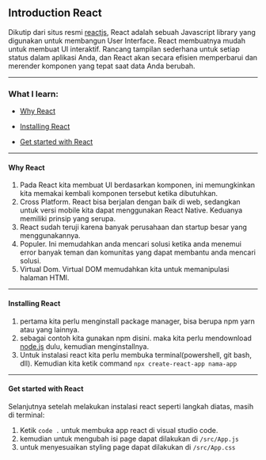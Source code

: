 ##  Introduction React

Dikutip dari situs resmi [reactjs](https://reactjs.org/), React adalah sebuah Javascript library yang digunakan untuk membangun User Interface. React membuatnya mudah untuk membuat UI interaktif. Rancang tampilan sederhana untuk setiap status dalam aplikasi Anda, dan React akan secara efisien memperbarui dan merender komponen yang tepat saat data Anda berubah.

---

### What I learn:

- [Why React](#sec1)

- [Installing React](#sec2)

- [Get started with React](#sec3)

---

<h4  id='sec1'>Why React</h4>

1. Pada React kita membuat UI berdasarkan komponen, ini memungkinkan kita memakai kembali komponen tersebut ketika dibutuhkan.
2. Cross Platform. React bisa berjalan dengan baik di web, sedangkan untuk versi mobile kita dapat menggunakan React Native. Keduanya memiliki prinsip yang serupa.
3. React sudah teruji karena banyak perusahaan dan startup besar yang menggunakannya.
4. Populer. Ini memudahkan anda mencari solusi ketika anda menemui error banyak teman dan komunitas yang dapat membantu anda mencari solusi.
5. Virtual Dom. Virtual DOM memudahkan kita untuk memanipulasi halaman HTMl.
  
---

<h4  id='sec2'>Installing React</h4>

1. pertama kita perlu menginstall package manager, bisa berupa npm yarn atau yang lainnya.
2. sebagai contoh kita gunakan npm disini. maka kita perlu mendownload [node.js](https://nodejs.org/en/) dulu, kemudian menginstallnya.
3. Untuk instalasi react kita perlu membuka terminal(powershell, git bash, dll). Kemudian kita ketik command `npx create-react-app nama-app`

---  

<h4  id='sec3'>Get started with React</h4>

Selanjutnya setelah melakukan instalasi react seperti langkah diatas, masih di terminal:

1. Ketik `code .` untuk membuka app react di visual studio code.
2. kemudian untuk mengubah isi page dapat dilakukan di `/src/App.js`
3. untuk menyesuaikan styling page dapat dilakukan di `/src/App.css`